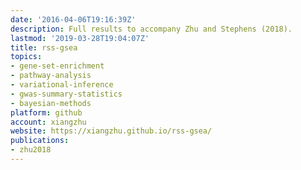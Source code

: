 ```yaml
---
date: '2016-04-06T19:16:39Z'
description: Full results to accompany Zhu and Stephens (2018).
lastmod: '2019-03-28T19:04:07Z'
title: rss-gsea
topics:
- gene-set-enrichment
- pathway-analysis
- variational-inference
- gwas-summary-statistics
- bayesian-methods
platform: github
account: xiangzhu
website: https://xiangzhu.github.io/rss-gsea/
publications:
- zhu2018
---
```


